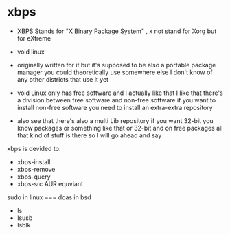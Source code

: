 xbps
====

- XBPS Stands for "X Binary Package System" , x not stand for Xorg but for eXtreme
- void linux
- originally written for it but it's supposed to be also a portable package manager you could theoretically use somewhere else I don't know of any other districts that use it yet

- void Linux only has free software and I actually like that I like that there's a division between free software and non-free software if you want to install non-free software you need to install an extra-extra repository



- also see that there's also a multi Lib repository if you want 32-bit you know packages or something like that or 32-bit and on free packages all that kind of stuff is there so I will go ahead and say

xbps is devided to: 
- xbps-install
- xbps-remove
- xbps-query
- xbps-src AUR equviant



sudo in linux === doas in bsd

- ls
- lsusb
- lsblk


